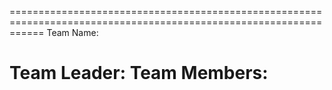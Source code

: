 ==================================================================================================================
Team Name:

Team Leader:
Team Members:
===================================================================================================================
